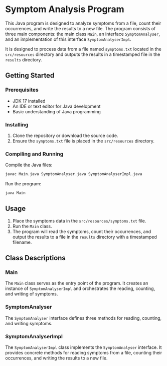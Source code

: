 # Symptom Analysis Program

This Java program is designed to analyze symptoms from a file, count their occurrences, and write the results to a new file. The program consists of three main components: the main class `Main`, an interface `SymptomAnalyser`, and an implementation of this interface `SymptomAnalyserImpl`.

It is designed to process data from a file named `symptoms.txt` located in the `src/resources` directory and outputs the results in a timestamped file in the `results` directory.

## Getting Started

### Prerequisites

- JDK 17 installed
- An IDE or text editor for Java development
- Basic understanding of Java programming

### Installing

1. Clone the repository or download the source code.
2. Ensure the `symptoms.txt` file is placed in the `src/resources` directory.

### Compiling and Running

Compile the Java files:

```sh
javac Main.java SymptomAnalyser.java SymptomAnalyserImpl.java
```

Run the program:

```sh
java Main
```

## Usage

1. Place the symptoms data in the `src/resources/symptoms.txt` file.
2. Run the `Main` class.
3. The program will read the symptoms, count their occurrences, and output the results to a file in the `results` directory with a timestamped filename.

## Class Descriptions

### Main

The `Main` class serves as the entry point of the program. It creates an instance of `SymptomAnalyserImpl` and orchestrates the reading, counting, and writing of symptoms.


### SymptomAnalyser

The `SymptomAnalyser` interface defines three methods for reading, counting, and writing symptoms.


### SymptomAnalyserImpl

The `SymptomAnalyserImpl` class implements the `SymptomAnalyser` interface. It provides concrete methods for reading symptoms from a file, counting their occurrences, and writing the results to a new file.

